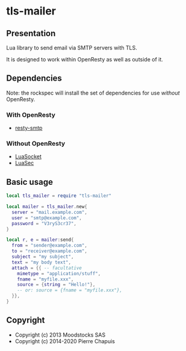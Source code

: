 # tls-mailer

## Presentation

Lua library to send email via SMTP servers with TLS.

It is designed to work within OpenResty as well as outside of it.

## Dependencies


Note: the rockspec will install the set of dependencies for use
*without* OpenResty.

### With OpenResty

- [resty-smtp](https://github.com/duhoobo/lua-resty-smtp)

### Without OpenResty

- [LuaSocket](https://github.com/diegonehab/luasocket)
- [LuaSec](https://github.com/brunoos/luasec)

## Basic usage

```lua
local tls_mailer = require "tls-mailer"

local mailer = tls_mailer.new{
  server = "mail.example.com",
  user = "smtp@example.com",
  password = "V3ryS3cr37",
}

local r, e = mailer:send{
  from = "sender@example.com",
  to = "receiver@example.com",
  subject = "my subject",
  text = "my body text",
  attach = {{ -- facultative
    mimetype = "application/stuff",
    fname = "myfile.xxx",
    source = {string = "Hello!"},
    -- or: source = {fname = "myfile.xxx"},
  }},
}
```

## Copyright

- Copyright (c) 2013 Moodstocks SAS
- Copyright (c) 2014-2020 Pierre Chapuis
